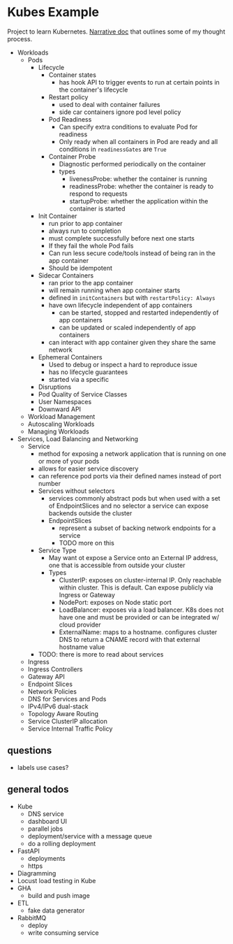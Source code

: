 # Kubes Example

Project to learn Kubernetes. [Narrative doc](NARRATIVE.md) that outlines some of my thought process.

- Workloads
  - Pods
    - Lifecycle
      - Container states
        - has hook API to trigger events to run at certain points in the container's lifecycle
      - Restart policy
        - used to deal with container failures
        - side car containers ignore pod level policy
      - Pod Readiness
        - Can specify extra conditions to evaluate Pod for readiness
        - Only ready when all containers in Pod are ready and all conditions in `readinessGates` are `True`
      - Container Probe
        - Diagnostic performed periodically on the container
        - types
          - livenessProbe: whether the container is running
          - readinessProbe: whether the container is ready to respond to requests
          - startupProbe: whether the application within the container is started
    - Init Container
      - run prior to app container
      - always run to completion
      - must complete successfully before next one starts
      - If they fail the whole Pod fails
      - Can run less secure code/tools instead of being ran in the app container
      - Should be idempotent
    - Sidecar Containers
      - ran prior to the app container
      - will remain running when app container starts
      - defined in `initContainers` but with `restartPolicy: Always`
      - have own lifecycle independent of app containers
        - can be started, stopped and restarted independently of app containers
        - can be updated or scaled independently of app containers
      - can interact with app container given they share the same network
    - Ephemeral Containers
      - Used to debug or inspect a hard to reproduce issue
      - has no lifecycle guarantees
      - started via a specific 
    - Disruptions
    - Pod Quality of Service Classes
    - User Namespaces
    - Downward API
  - Workload Management
  - Autoscaling Workloads
  - Managing Workloads
- Services, Load Balancing and Networking
  - Service
    - method for exposing a network application that is running on one or more of your pods
    - allows for easier service discovery
    - can reference pod ports via their defined names instead of port number
    - Services without selectors
      - services commonly abstract pods but when used with a set of EndpointSlices and no selector a service can expose backends outside the cluster
      - EndpointSlices
        - represent a subset of backing network endpoints for a service
        - TODO more on this
    - Service Type
      - May want ot expose a Service onto an External IP address, one that is accessible from outside your cluster
      - Types
        - ClusterIP: exposes on cluster-internal IP. Only reachable within cluster. This is default. Can expose publicly via Ingress or Gateway
        - NodePort: exposes on Node static port
        - LoadBalancer: exposes via a load balancer. K8s does not have one and must be provided or can be integrated w/ cloud provider
        - ExternalName: maps to a hostname. configures cluster DNS to return a CNAME record with that external hostname value
    - TODO: there is more to read about services
  - Ingress
  - Ingress Controllers
  - Gateway API
  - Endpoint Slices
  - Network Policies
  - DNS for Services and Pods
  - IPv4/IPv6 dual-stack
  - Topology Aware Routing
  - Service ClusterIP allocation
  - Service Internal Traffic Policy


## questions
- labels use cases?

## general todos
- Kube
  - DNS service
  - dashboard UI
  - parallel jobs
  - deployment/service with a message queue
  - do a rolling deployment 
- FastAPI
  - deployments
  - https
- Diagramming
- Locust load testing in Kube
- GHA
  - build and push image
- ETL
  - fake data generator
- RabbitMQ
  - deploy
  - write consuming service
